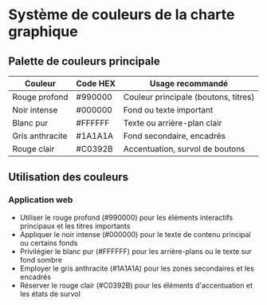 # Système de couleurs de la charte graphique

## Palette de couleurs principale

| Couleur | Code HEX | Usage recommandé |
|---------|----------|-----------------|
| Rouge profond | #990000 | Couleur principale (boutons, titres) |
| Noir intense | #000000 | Fond ou texte important |
| Blanc pur | #FFFFFF | Texte ou arrière-plan clair |
| Gris anthracite | #1A1A1A | Fond secondaire, encadrés |
| Rouge clair | #C0392B | Accentuation, survol de boutons |

## Utilisation des couleurs

### Application web
- Utiliser le rouge profond (#990000) pour les éléments interactifs principaux et les titres importants
- Appliquer le noir intense (#000000) pour le texte de contenu principal ou certains fonds
- Privilégier le blanc pur (#FFFFFF) pour les arrière-plans ou le texte sur fond sombre
- Employer le gris anthracite (#1A1A1A) pour les zones secondaires et les encadrés
- Réserver le rouge clair (#C0392B) pour les éléments d'accentuation et les états de survol
